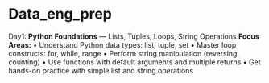 # Data_eng_prep
Day1:
**Python Foundations** — Lists, Tuples, Loops, String Operations
**Focus Areas:**
	• Understand Python data types: list, tuple, set
	• Master loop constructs: for, while, range
	• Perform string manipulation (reversing, counting)
	• Use functions with default arguments and multiple returns
  • Get hands-on practice with simple list and string operations
